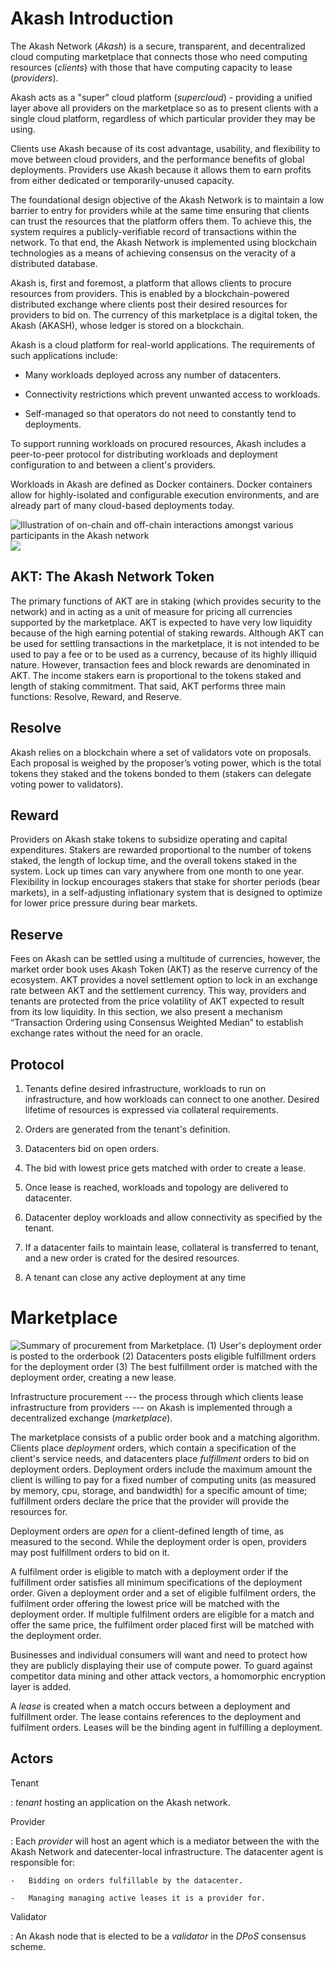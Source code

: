 # Akash Introduction

The Akash Network (*Akash*) is a secure, transparent, and decentralized
cloud computing marketplace that connects those who need computing
resources (*clients*) with those that have computing capacity to lease
(*providers*).

Akash acts as a \"super\" cloud platform (*supercloud*) - providing a
unified layer above all providers on the marketplace so as to present
clients with a single cloud platform, regardless of which particular
provider they may be using.

Clients use Akash because of its cost advantage, usability, and
flexibility to move between cloud providers, and the performance
benefits of global deployments. Providers use Akash because it allows
them to earn profits from either dedicated or temporarily-unused
capacity.

The foundational design objective of the Akash Network is to maintain a
low barrier to entry for providers while at the same time ensuring that
clients can trust the resources that the platform offers them. To
achieve this, the system requires a publicly-verifiable record of
transactions within the network. To that end, the Akash Network is
implemented using blockchain technologies as a means of achieving
consensus on the veracity of a distributed database.

Akash is, first and foremost, a platform that allows clients to procure
resources from providers. This is enabled by a blockchain-powered
distributed exchange where clients post their desired resources for
providers to bid on. The currency of this marketplace is a digital
token, the Akash (AKASH), whose ledger is stored on a blockchain.

Akash is a cloud platform for real-world applications. The requirements
of such applications include:

-   Many workloads deployed across any number of datacenters.

-   Connectivity restrictions which prevent unwanted access to
    workloads.

-   Self-managed so that operators do not need to constantly tend to
    deployments.

To support running workloads on procured resources, Akash includes a
peer-to-peer protocol for distributing workloads and deployment
configuration to and between a client's providers.

Workloads in Akash are defined as Docker containers. Docker containers
allow for highly-isolated and configurable execution environments, and
are already part of many cloud-based deployments today.

![Illustration of on-chain and off-chain interactions amongst various
participants in the Akash network](./images/overview.svg)
<img src="./images/overview.svg">

## AKT: The Akash Network Token

The primary functions of AKT are in staking (which provides security to the network) and in acting as a unit of measure for pricing all currencies supported by the marketplace. AKT is expected to have very low liquidity because of the high earning potential of staking rewards. Although AKT can be used for settling transactions in the marketplace, it is not intended to be used to pay a fee or to be used as a currency, because of its highly illiquid nature. However, transaction fees and block rewards are denominated in AKT. The income stakers earn is proportional to the tokens staked and length of staking commitment. That said, AKT performs three main functions: Resolve, Reward, and Reserve.

## Resolve
Akash relies on a blockchain where a set of validators vote on proposals. Each proposal is weighed by the proposer’s voting power, which is the total tokens they staked and the tokens bonded to them (stakers can delegate voting power to validators).

## Reward
Providers on Akash stake tokens to subsidize operating and capital expenditures. Stakers are rewarded proportional to the number of tokens staked, the length of lockup time, and the overall tokens staked in the system. Lock up times can vary anywhere from one month to one year. Flexibility in lockup encourages stakers that stake for shorter periods (bear markets), in a self-adjusting inflationary system that is designed to optimize for lower price pressure during bear markets.

## Reserve
Fees on Akash can be settled using a multitude of currencies, however, the market order book uses Akash Token (AKT) as the reserve currency of the ecosystem. AKT provides a novel settlement option to lock in an exchange rate between AKT and the settlement currency. This way, providers and tenants are protected from the price volatility of AKT expected to result from its low liquidity. In this section, we also present a mechanism “Transaction Ordering using Consensus Weighted Median” to establish exchange rates without the need for an oracle.


## Protocol

1.  Tenants define desired infrastructure, workloads to run on
    infrastructure, and how workloads can connect to one another.
    Desired lifetime of resources is expressed via collateral
    requirements.

2.  Orders are generated from the tenant's definition.

3.  Datacenters bid on open orders.

4.  The bid with lowest price gets matched with order to create a lease.

5.  Once lease is reached, workloads and topology are delivered to
    datacenter.

6.  Datacenter deploy workloads and allow connectivity as specified by
    the tenant.

7.  If a datacenter fails to maintain lease, collateral is transferred
    to tenant, and a new order is crated for the desired resources.

8.  A tenant can close any active deployment at any time

Marketplace
===========

![Summary of procurement from Marketplace. (1) User's deployment order
is posted to the orderbook (2) Datacenters posts eligible fulfillment
orders for the deployment order (3) The best fulfillment order is
matched with the deployment order, creating a new lease.
](images/marketplace.svg)

Infrastructure procurement --- the process through which clients lease
infrastructure from providers --- on Akash is implemented through a
decentralized exchange (*marketplace*).

The marketplace consists of a public order book and a matching
algorithm. Clients place *deployment* orders, which contain a
specification of the client's service needs, and datacenters place
*fulfillment* orders to bid on deployment orders. Deployment orders
include the maximum amount the client is willing to pay for a fixed
number of computing units (as measured by memory, cpu, storage, and
bandwidth) for a specific amount of time; fulfillment orders declare the
price that the provider will provide the resources for.

Deployment orders are *open* for a client-defined length of time, as
measured to the second. While the deployment order is open, providers
may post fulfillment orders to bid on it.

A fulfilment order is eligible to match with a deployment order if the
fulfillment order satisfies all minimum specifications of the deployment
order. Given a deployment order and a set of eligible fulfilment orders,
the fulfilment order offering the lowest price will be matched with the
deployment order. If multiple fulfilment orders are eligible for a match
and offer the same price, the fulfilment order placed first will be
matched with the deployment order.

Businesses and individual consumers will want and need to protect how
they are publicly displaying their use of compute power. To guard
against competitor data mining and other attack vectors, a homomorphic
encryption layer is added.

A *lease* is created when a match occurs between a deployment and
fulfillment order. The lease contains references to the deployment and
fulfilment orders. Leases will be the binding agent in fulfilling a
deployment.

Actors
------

Tenant

:   *tenant* hosting an application on the Akash network.

Provider

:   Each *provider* will host an agent which is a mediator between the
    with the Akash Network and datecenter-local infrastructure. The
    datacenter agent is responsible for:

    -   Bidding on orders fulfillable by the datacenter.

    -   Managing managing active leases it is a provider for.

Validator

:   An Akash node that is elected to be a *validator* in the *DPoS*
    consensus scheme.
